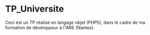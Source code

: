# TP_Universite
Ceci est un TP réalisé en langage objet (PHP5), dans le cadre de ma formation de développeur à l'IMIE (Nantes).
